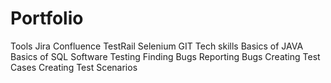 # Portfolio


Tools
Jira
Confluence
TestRail
Selenium
GIT
Tech skills
Basics of JAVA
Basics of SQL
Software Testing
Finding Bugs
Reporting Bugs
Creating Test Cases
Creating Test Scenarios
